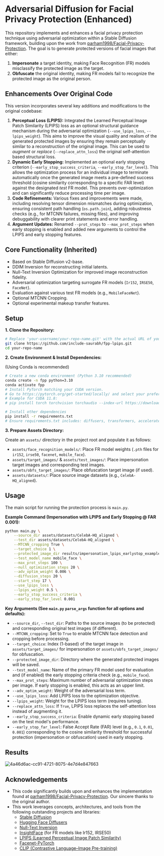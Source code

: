 

# Adversarial Diffusion for Facial Privacy Protection (Enhanced)

This repository implements and enhances a facial privacy protection technique using adversarial optimization within a Stable Diffusion framework, building upon the work from [parham1998/Facial-Privacy-Protection](https://github.com/parham1998/Facial-Privacy-Protection). The goal is to generate protected versions of facial images that either:

1.  **Impersonate** a target identity, making Face Recognition (FR) models misclassify the protected image as the target.
2.  **Obfuscate** the original identity, making FR models fail to recognize the protected image as the original person.

## Enhancements Over Original Code

This version incorporates several key additions and modifications to the original codebase:

1.  **Perceptual Loss (LPIPS):** Integrated the Learned Perceptual Image Patch Similarity (LPIPS) loss as an optional structural guidance mechanism during the adversarial optimization (`--use_lpips_loss`, `--lpips_weight`). This aims to improve the visual quality and realism of the generated protected images by ensuring they remain perceptually similar to a reconstruction of the original image. This can be used to *augment* or *replace* (`--replace_attn_loss`) the original self-attention based structural loss.
2.  **Dynamic Early Stopping:** Implemented an optional early stopping criterion (`--early_stop_success_criteria`, `--early_stop_far_level`). This allows the optimization process for an individual image to terminate automatically once the generated image meets a pre-defined success threshold (cosine similarity corresponding to a specific FAR level) against the designated *test* FR model. This prevents over-optimization and can significantly reduce processing time per image.
3.  **Code Refinements:** Various fixes and improvements were made, including resolving tensor dimension mismatches during optimization, ensuring consistent path handling (`os.path.join`), adding robustness checks (e.g., for MTCNN failures, missing files), and improving debuggability with clearer print statements and error handling.
4.  **Argument Updates:** Renamed `--prot_steps` to `--max_prot_steps` when early stopping is enabled and added new arguments to control the LPIPS and early stopping features.

## Core Functionality (Inherited)

*   Based on Stable Diffusion v2-base.
*   DDIM Inversion for reconstructing initial latents.
*   Null-Text Inversion Optimization for improved image reconstruction fidelity.
*   Adversarial optimization targeting surrogate FR models (`Ir152`, `IRSE50`, `FaceNet`).
*   Evaluation against various test FR models (e.g., `MobileFaceNet`).
*   Optional MTCNN Cropping.
*   Optional experimental makeup transfer features.

## Setup

**1. Clone the Repository:**

```bash
# Replace 'your-username/your-repo-name.git' with the actual URL of your repository
git clone https://github.com/include-saurabh/fpp-lpips.git
cd your-repo-name
```

**2. Create Environment & Install Dependencies:**

(Using Conda is recommended)

```bash
# Create a new conda environment (Python 3.10 recommended)
conda create -n fpp python=3.10
conda activate fpp
# Install PyTorch matching your CUDA version.
# Go to https://pytorch.org/get-started/locally/ and select your preferences.
# Example for CUDA 11.8:
# pip install torch torchvision torchaudio --index-url https://download.pytorch.org/whl/cu118

# Install other dependencies
pip install -r requirements.txt
# Ensure requirements.txt includes: diffusers, transformers, accelerate, numpy, opencv-python, Pillow, tqdm, lpips, facenet-pytorch, scikit-image, clip-openai
```

**3. Prepare Assets Directory:**

Create an `assets/` directory in the project root and populate it as follows:

*   `assets/face_recognition_models/`: Place FR model weights (`.pth` files for `ir152`, `irse50`, `facenet`, `mobile_face`).
*   `assets/target_images/` & `assets/test_images/`: Place impersonation target images and corresponding test images.
*   `assets/obfs_target_images/`: Place obfuscation target image (if used).
*   `assets/datasets/`: Place source image datasets (e.g., `CelebA-HQ_aligned`).

## Usage

The main script for running the protection process is `main.py`.

**Example Command (Impersonation with LPIPS and Early Stopping @ FAR 0.001):**

```bash
python main.py \
    --source_dir assets/datasets/CelebA-HQ_aligned \
    --test_dir assets/datasets/CelebA-HQ_aligned \
    --MTCNN_cropping True \
    --target_choice 1 \
    --protected_image_dir results/impersonation_lpips_earlystop_example \
    --test_model_name mobile_face \
    --max_prot_steps 100 \
    --null_optimization_steps 20 \
    --adv_optim_weight 0.006 \
    --diffusion_steps 20 \
    --start_step 17 \
    --use_lpips_loss \
    --lpips_weight 0.5 \
    --early_stop_success_criteria \
    --early_stop_far_level 0.001
```

**Key Arguments (See `main.py` `parse_args` function for all options and defaults):**

*   `--source_dir`, `--test_dir`: Paths to the source images (to be protected) and corresponding original test images (if different).
*   `--MTCNN_cropping`: Set to `True` to enable MTCNN face detection and cropping before processing.
*   `--target_choice`: Index (1-based) of the target image in `assets/target_images/` for impersonation or `assets/obfs_target_images/` for obfuscation.
*   `--protected_image_dir`: Directory where the generated protected images will be saved.
*   `--test_model_name`: Name of the primary FR model used for evaluation and (if enabled) the early stopping criteria check (e.g., `mobile_face`).
*   `--max_prot_steps`: Maximum number of adversarial optimization steps per image. If early stopping is enabled, this acts as an upper limit.
*   `--adv_optim_weight`: Weight of the adversarial loss term.
*   `--use_lpips_loss`: Add LPIPS loss to the optimization objective.
*   `--lpips_weight`: Weight for the LPIPS loss term (requires tuning).
*   `--replace_attn_loss`: If `True`, LPIPS loss replaces the self-attention loss instead of augmenting it.
*   `--early_stop_success_criteria`: Enable dynamic early stopping based on the test model's performance.
*   `--early_stop_far_level`: False Accept Rate (FAR) level (e.g., `0.1`, `0.01`, `0.001`) corresponding to the cosine similarity threshold for successful protection (impersonation or obfuscation) used in early stopping.

## Results
![4a46d6ac-cc91-4721-8075-4e7d4e847663](https://github.com/user-attachments/assets/252ed1e0-05e1-4a6d-9b10-f445da5618c8)


## Acknowledgements

*   This code significantly builds upon and enhances the implementation found at [parham1998/Facial-Privacy-Protection](https://github.com/parham1998/Facial-Privacy-Protection). Our sincere thanks to the original author.
*   This work leverages concepts, architectures, and tools from the following outstanding projects and libraries:
    *   [Stable Diffusion](https://github.com/CompVis/stable-diffusion)
    *   [Hugging Face Diffusers](https://github.com/huggingface/diffusers)
    *   [Null-Text Inversion](https://null-text-inversion.github.io/)
    *   [InsightFace](https://github.com/deepinsight/insightface) (for FR models like Ir152, IRSE50)
    *   [LPIPS (Learned Perceptual Image Patch Similarity)](https://github.com/richzhang/PerceptualSimilarity)
    *   [Facenet-PyTorch](https://github.com/timesler/facenet-pytorch)
    *   [CLIP (Contrastive Language–Image Pre-training)](https://github.com/openai/CLIP)
```
